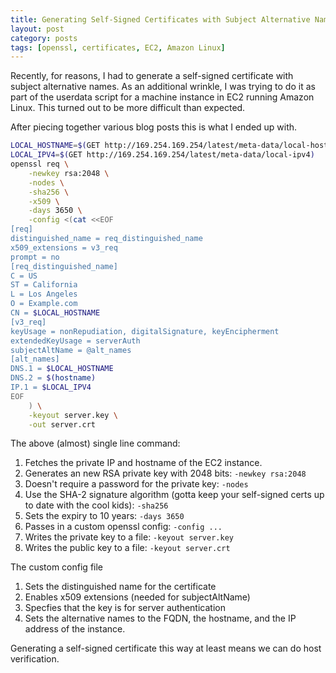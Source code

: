```yaml
---
title: Generating Self-Signed Certificates with Subject Alternative Names
layout: post
category: posts
tags: [openssl, certificates, EC2, Amazon Linux]
---
```


Recently, for reasons, I had to generate a self-signed certificate with subject alternative names. As an additional wrinkle, I was trying to do it as part of the userdata script for a machine instance in EC2 running Amazon Linux. This turned out to be more difficult than expected.

After piecing together various blog posts this is what I ended up with.

````sh
LOCAL_HOSTNAME=$(GET http://169.254.169.254/latest/meta-data/local-hostname)
LOCAL_IPV4=$(GET http://169.254.169.254/latest/meta-data/local-ipv4)
openssl req \
    -newkey rsa:2048 \
    -nodes \
    -sha256 \
    -x509 \
    -days 3650 \
    -config <(cat <<EOF
[req]
distinguished_name = req_distinguished_name
x509_extensions = v3_req
prompt = no
[req_distinguished_name]
C = US
ST = California
L = Los Angeles
O = Example.com
CN = $LOCAL_HOSTNAME
[v3_req]
keyUsage = nonRepudiation, digitalSignature, keyEncipherment
extendedKeyUsage = serverAuth
subjectAltName = @alt_names
[alt_names]
DNS.1 = $LOCAL_HOSTNAME
DNS.2 = $(hostname)
IP.1 = $LOCAL_IPV4
EOF
    ) \
    -keyout server.key \
    -out server.crt
````

The above (almost) single line command:

1. Fetches the private IP and hostname of the EC2 instance.
2. Generates an new RSA private key with 2048 bits: ``-newkey rsa:2048``
3. Doesn't require a password for the private key: ``-nodes``
3. Use the SHA-2 signature algorithm (gotta keep your self-signed certs up to date with the cool kids): ``-sha256``
4. Sets the expiry to 10 years: ``-days 3650``
5. Passes in a custom openssl config: ``-config ...``
6. Writes the private key to a file: ``-keyout server.key``
7. Writes the public key to a file: ``-keyout server.crt``

The custom config file

1. Sets the distinguished name for the certificate
2. Enables x509 extensions (needed for subjectAltName)
3. Specfies that the key is for server authentication
4. Sets the alternative names to the FQDN, the hostname, and the IP address of the instance.

Generating a self-signed certificate this way at least means we can do host verification.
